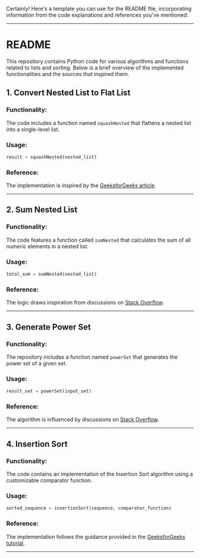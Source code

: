 Certainly! Here's a template you can use for the README file, incorporating information from the code explanations and references you've mentioned:

---

# README

This repository contains Python code for various algorithms and functions related to lists and sorting. Below is a brief overview of the implemented functionalities and the sources that inspired them.

## 1. Convert Nested List to Flat List

### Functionality:
The code includes a function named `squashNested` that flattens a nested list into a single-level list.

### Usage:
```python
result = squashNested(nested_list)
```

### Reference:
The implementation is inspired by the [GeeksforGeeks article](https://www.geeksforgeeks.org/python-convert-a-nested-list-into-a-flat-list/).

---

## 2. Sum Nested List

### Functionality:
The code features a function called `sumNested` that calculates the sum of all numeric elements in a nested list.

### Usage:
```python
total_sum = sumNested(nested_list)
```

### Reference:
The logic draws inspiration from discussions on [Stack Overflow](https://stackoverflow.com/questions/46669088/sum-of-nested-list-in-python).

---

## 3. Generate Power Set

### Functionality:
The repository includes a function named `powerSet` that generates the power set of a given set.

### Usage:
```python
result_set = powerSet(input_set)
```

### Reference:
The algorithm is influenced by discussions on [Stack Overflow](https://stackoverflow.com/questions/59868562/how-to-generate-a-power-set-of-a-given-set).

---

## 4. Insertion Sort

### Functionality:
The code contains an implementation of the Insertion Sort algorithm using a customizable comparator function.

### Usage:
```python
sorted_sequence = insertionSort(sequence, comparator_function)
```

### Reference:
The implementation follows the guidance provided in the [GeeksforGeeks tutorial](https://www.geeksforgeeks.org/insertion-sort/).

---

